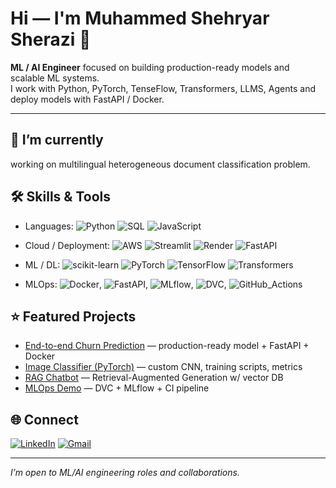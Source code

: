 # Hi — I'm Muhammed Shehryar Sherazi 👋
**ML / AI Engineer** focused on building production-ready models and scalable ML systems.  
I work with Python, PyTorch, TenseFlow, Transformers, LLMS, Agents and deploy models with FastAPI / Docker.

---

## 🔭 I’m currently
working on multilingual heterogeneous document classification problem.


## 🛠️ Skills & Tools
- Languages: ![Python](https://img.shields.io/badge/Python-3670A0?style=for-the-badge&logo=python&logoColor=ffdd54)
![SQL](https://img.shields.io/badge/SQL-003B57?style=for-the-badge&logo=postgresql&logoColor=white)
![JavaScript](https://img.shields.io/badge/JavaScript-F7DF1E?style=for-the-badge&logo=javascript&logoColor=black)

- Cloud / Deployment: ![AWS](https://img.shields.io/badge/AWS-232F3E?style=for-the-badge&logo=amazon-aws&logoColor=white)
![Streamlit](https://img.shields.io/badge/Streamlit-FF4B4B?style=for-the-badge&logo=streamlit&logoColor=white)
![Render](https://img.shields.io/badge/Render-46E3B7?style=for-the-badge&logo=render&logoColor=white)
![FastAPI](https://img.shields.io/badge/FastAPI-009688?style=for-the-badge&logo=fastapi&logoColor=white)
  
- ML / DL: ![scikit-learn](https://img.shields.io/badge/scikit--learn-F7931E?style=for-the-badge&logo=scikit-learn&logoColor=white)
![PyTorch](https://img.shields.io/badge/PyTorch-EE4C2C?style=for-the-badge&logo=pytorch&logoColor=white)
![TensorFlow](https://img.shields.io/badge/TensorFlow-FF6F00?style=for-the-badge&logo=tensorflow&logoColor=white)
![Transformers](https://img.shields.io/badge/Hugging%20Face-FFD43B?style=for-the-badge&logo=huggingface&logoColor=black)
  
- MLOps: ![Docker](https://img.shields.io/badge/Docker-2496ED?style=for-the-badge&logo=docker&logoColor=white),
        ![FastAPI](https://img.shields.io/badge/FastAPI-009688?style=for-the-badge&logo=fastapi&logoColor=white),
        ![MLflow](https://img.shields.io/badge/MLflow-0194E2?style=for-the-badge&logo=mlflow&logoColor=white),
        ![DVC](https://img.shields.io/badge/DVC-945DD6?style=for-the-badge&logo=dvc&logoColor=white),
        ![GitHub_Actions](https://img.shields.io/badge/GitHub_Actions-2088FF?style=for-the-badge&logo=githubactions&logoColor=white)

## ⭐ Featured Projects
- [End-to-end Churn Prediction](link-to-repo) — production-ready model + FastAPI + Docker  
- [Image Classifier (PyTorch)](link-to-repo) — custom CNN, training scripts, metrics  
- [RAG Chatbot](link-to-repo) — Retrieval-Augmented Generation w/ vector DB  
- [MLOps Demo](link-to-repo) — DVC + MLflow + CI pipeline

## 🌐 Connect
[![LinkedIn](https://img.shields.io/badge/LinkedIn-0077B5?style=for-the-badge&logo=linkedin&logoColor=white)](https://www.linkedin.com/in/yourprofile)
[![Gmail](https://img.shields.io/badge/Gmail-D14836?style=for-the-badge&logo=gmail&logoColor=white)](mailto:m.shehryarsherazi@gmail.com)

---

*I’m open to ML/AI engineering roles and collaborations.*

